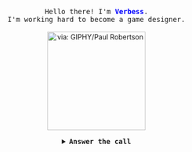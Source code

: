<p align="center">
  <br />
  <samp>
    Hello there! I'm <b style="color:blue">Verbess</b>.
    <br />
    I'm working hard to become a game designer.
    <br />
  </samp>
  <br />
  <img src="https://media.giphy.com/media/l4q81TAbVZyWD4gMg/giphy.gif" alt="via: GIPHY/Paul Robertson" width="200" />
  <br />
</p>

<details align="center">
  <summary>
    <b>
      <samp>
        Answer the call
      </samp>
    </b>
  </summary>
  <samp>
    <b>
      <h2>Snake: Kept you waiting, huh?</h2>
    </b>
    <img src="https://media.giphy.com/media/mxIRHvYYyFT5m/giphy.gif" width="200" />
  </samp>
</details>

<!-- [![Anurag's github stats](https://github-readme-stats.vercel.app/api?username=Verbess&hide=prs,contribs&show_icons=true&theme=buefy&count_private=true)](https://github.com/anuraghazra/github-readme-stats) -->
